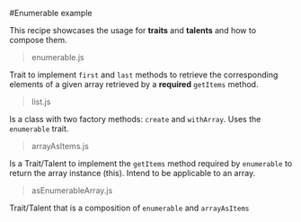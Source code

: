 #Enumerable example

This recipe showcases the usage for **traits** and **talents** and how to compose them.

> enumerable.js

Trait to implement `first` and `last` methods to retrieve the corresponding elements of a given array retrieved by a **required** `getItems` method.

> list.js

Is a class with two factory methods: `create` and `withArray`. Uses the `enumerable` trait.


> arrayAsItems.js

Is a Trait/Talent to implement the `getItems` method required by `enumerable` to return the array instance (this). Intend to be applicable to an array.

> asEnumerableArray.js

Trait/Talent that is a composition of `enumerable` and `arrayAsItems`
